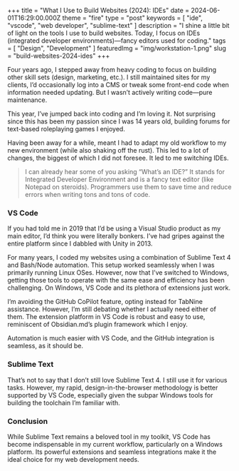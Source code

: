 +++
title = "What I Use to Build Websites (2024): IDEs"
date = 2024-06-01T16:29:00.000Z
theme = "fire"
type = "post"
keywords = [ "ide", "vscode", "web developer", "sublime-text" ]
description = "I shine a little bit of light on the tools I use to build websites. Today, I focus on IDEs (integrated developer environments)—fancy editors used for coding."
tags = [ "Design", "Development" ]
featuredImg = "img/workstation-1.png"
slug = "build-websites-2024-ides"
+++

Four years ago, I stepped away from heavy coding to focus on building other skill sets (design, marketing, etc.). I still maintained sites for my clients, I’d occasionally log into a CMS or tweak some front-end code when information needed updating. But I wasn’t actively writing code—pure maintenance.

This year, I’ve jumped back into coding and I’m loving it. Not surprising since this has been my passion since I was 14 years old, building forums for text-based roleplaying games I enjoyed.

Having been away for a while, meant I had to adapt my old workflow to my new environment (while also shaking off the rust). This led to a lot of changes, the biggest of which I did not foresee. It led to me switching IDEs.

> I can already hear some of you asking “What’s an IDE?” It stands for Integrated Developer Environment and is a fancy text editor (like Notepad on steroids). Programmers use them to save time and reduce errors when writing tons and tons of code.

### VS Code

If you had told me in 2019 that I’d be using a Visual Studio product as my main editor, I’d think you were literally bonkers. I’ve had gripes against the entire platform since I dabbled with Unity in 2013.

For many years, I coded my websites using a combination of Sublime Text 4 and Bash/Node automation. This setup worked seamlessly when I was primarily running Linux OSes. However, now that I’ve switched to Windows, getting those tools to operate with the same ease and efficiency has been challenging. On Windows, VS Code and its plethora of extensions just work.

I’m avoiding the GitHub CoPilot feature, opting instead for TabNine assistance. However, I’m still debating whether I actually need either of them. The extension platform in VS Code is robust and easy to use, reminiscent of Obsidian.md’s plugin framework which I enjoy.

Automation is much easier with VS Code, and the GitHub integration is seamless, as it should be.

### Sublime Text

That’s not to say that I don’t still love Sublime Text 4. I still use it for various tasks. However, my rapid, design-in-the-browser methodology is better supported by VS Code, especially given the subpar Windows tools for building the toolchain I’m familiar with.

### Conclusion

While Sublime Text remains a beloved tool in my toolkit, VS Code has become indispensable in my current workflow, particularly on a Windows platform. Its powerful extensions and seamless integrations make it the ideal choice for my web development needs.
